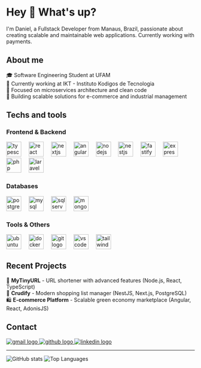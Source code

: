 # Hey 👋 What's up?

I'm Daniel, a Fullstack Developer from Manaus, Brazil, passionate about creating scalable and maintainable web applications. Currently working with payments.

## About me

🎓 Software Engineering Student at UFAM  
💼 Currently working at IKT - Instituto Kodigos de Tecnologia  
🌱 Focused on microservices architecture and clean code  
🚀 Building scalable solutions for e-commerce and industrial management

## Techs and tools

### Frontend & Backend
<div align="left">
  <img src="https://cdn.jsdelivr.net/gh/devicons/devicon@latest/icons/typescript/typescript-original.svg" height="40" alt="typescript logo" />
  <img width="12" />
  <img src="https://cdn.jsdelivr.net/gh/devicons/devicon@latest/icons/react/react-original.svg" height="40" alt="react logo" />
  <img width="12" />
  <img src="https://cdn.jsdelivr.net/gh/devicons/devicon@latest/icons/nextjs/nextjs-original.svg" height="40" alt="nextjs logo"/>
  <img width="12" />  
  <img src="https://cdn.jsdelivr.net/gh/devicons/devicon@latest/icons/angular/angular-original.svg" height="40" alt="angular logo" />
  <img width="12" />
  <img src="https://cdn.jsdelivr.net/gh/devicons/devicon@latest/icons/nodejs/nodejs-original.svg" height="40" alt="nodejs logo" />
  <img width="12" />
  <img src="https://cdn.jsdelivr.net/gh/devicons/devicon@latest/icons/nestjs/nestjs-original.svg" height="40" alt="nestjs logo" />
  <img width="12" />
  <img src="https://cdn.jsdelivr.net/gh/devicons/devicon@latest/icons/fastify/fastify-original.svg" height="40" alt="fastify logo" />
  <img width="12" />
  <img src="https://cdn.jsdelivr.net/gh/devicons/devicon@latest/icons/express/express-original.svg" height="40" alt="express logo" />
  <img width="12" />   
  <img src="https://cdn.jsdelivr.net/gh/devicons/devicon@latest/icons/php/php-original.svg" height="40" alt="php logo"/>  
  <img width="12" />   
  <img src="https://cdn.jsdelivr.net/gh/devicons/devicon@latest/icons/laravel/laravel-original.svg" height="40" alt="laravel logo"  />
  <img width="12" />
</div>

### Databases
<div align="left">
  <img src="https://cdn.jsdelivr.net/gh/devicons/devicon/icons/postgresql/postgresql-original.svg" height="40" alt="postgresql logo" />
  <img width="12" />
  <img src="https://cdn.jsdelivr.net/gh/devicons/devicon/icons/mysql/mysql-original.svg" height="40" alt="mysql logo" />
  <img width="12" />
  <img src="https://cdn.jsdelivr.net/gh/devicons/devicon/icons/microsoftsqlserver/microsoftsqlserver-plain.svg" height="40" alt="sqlserver logo" />
  <img width="12" />
  <img src="https://cdn.jsdelivr.net/gh/devicons/devicon@latest/icons/mongodb/mongodb-original-wordmark.svg" height="40" alt="mongodb logo"/>
          
</div>

### Tools & Others
<div align="left">
    
  <img src="https://cdn.jsdelivr.net/gh/devicons/devicon@latest/icons/ubuntu/ubuntu-original.svg" height="40" alt="ubuntu logo"/>
  <img width="12" />    
  <img src="https://cdn.jsdelivr.net/gh/devicons/devicon/icons/docker/docker-original.svg" height="40" alt="docker logo" />
  <img width="12" />
  <img src="https://cdn.jsdelivr.net/gh/devicons/devicon/icons/git/git-original.svg" height="40" alt="git logo" />
  <img width="12" />
  <img src="https://cdn.jsdelivr.net/gh/devicons/devicon/icons/vscode/vscode-original.svg" height="40" alt="vscode logo" />
  <img width="12" />
  <img src="https://cdn.jsdelivr.net/gh/devicons/devicon@latest/icons/tailwindcss/tailwindcss-original.svg" height="40" alt="tailwind logo"/>
          
</div>

## Recent Projects

🔗 **MyTinyURL** - URL shortener with advanced features (Node.js, React, TypeScript)  
🛒 **Crudify** - Modern shopping list manager (NestJS, Next.js, PostgreSQL)  
🛍️ **E-commerce Platform** - Scalable green economy marketplace (Angular, React, AdonisJS)

## Contact

<div align="left">
  <a href="mailto:danieloliveiratrindade@gmail.com">
    <img src="https://img.shields.io/badge/Gmail-D14836?style=for-the-badge&logo=gmail&logoColor=white" alt="gmail logo" />
  </a>
  <a href="https://github.com/DanielTrindade">
    <img src="https://img.shields.io/badge/GitHub-100000?style=for-the-badge&logo=github&logoColor=white" alt="github logo" />
  </a>
  <a href="https://www.linkedin.com/in/danielotrindade/">
    <img src="https://img.shields.io/badge/LinkedIn-0077B5?style=for-the-badge&logo=linkedin&logoColor=white" alt="linkedin logo" />
  </a>
</div>

---

![GitHub stats](https://github-readme-stats.vercel.app/api?username=DanielTrindade&show_icons=true&theme=transparent)
![Top Languages](https://github-readme-stats.vercel.app/api/top-langs/?username=DanielTrindade&layout=compact&theme=transparent)
